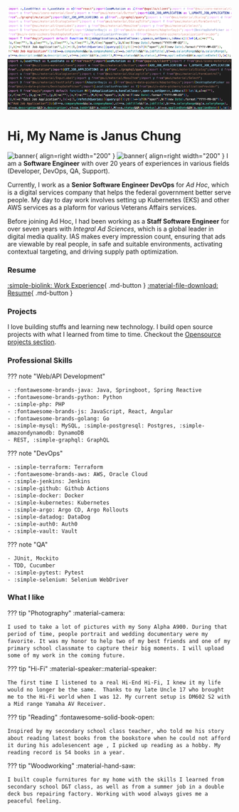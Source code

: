 ![banner](./assets/light_banner.png#only-light)
![banner](./assets/dark_banner.png#only-dark)
# Hi, My Name is Janus Chung
![banner](./assets/light_profile.jpg#only-light){ align=right width="200" }
![banner](./assets/dark_profile.png#only-dark){ align=right width="200" }
I am a __Software Engineer__ with over 20 years of experiences in various fields (Developer, DevOps, QA, Support).

Currently, I work as a __Senior Software Engineer DevOps__ for _Ad Hoc_, which is a digital services company that helps the federal government better serve people. My day to day work involves setting up Kubernetes (EKS) and other AWS services as a plaform for various Veterans Affairs services.

Before joining Ad Hoc, I had been working as a __Staff Software Engineer__ for over seven years with _Integral Ad Sciences_, which is a global leader in digital media quality. IAS makes every impression count, ensuring that ads are viewable by real people, in safe and suitable environments, activating contextual targeting, and driving supply path optimization.


### Resume

[:simple-biolink: Work Experience](./about-me/work-experience.md){ .md-button }
[:material-file-download: Resume](./assets/januschung_resume.pdf){ .md-button }

### Projects

I love building stuffs and learning new technology. I build open source projects with what I learned from time to time. Checkout the [Opensource projects section](opensource-projects/asian-character-worksheet-generator).

### Professional Skills

??? note "Web/API Development"

    - :fontawesome-brands-java: Java, Springboot, Spring Reactive
    - :fontawesome-brands-python: Python
    - :simple-php: PHP 
    - :fontawesome-brands-js: JavaScript, React, Angular
    - :fontawesome-brands-golang: Go
    - :simple-mysql: MySQL, :simple-postgresql: Postgres, :simple-amazondynamodb: DynamoDB
    - REST, :simple-graphql: GraphQL

??? note "DevOps"

    - :simple-terraform: Terraform
    - :fontawesome-brands-aws: AWS, Oracle Cloud
    - :simple-jenkins: Jenkins
    - :simple-github: Github Actions
    - :simple-docker: Docker
    - :simple-kubernetes: Kubernetes
    - :simple-argo: Argo CD, Argo Rollouts
    - :simple-datadog: DataDog
    - :simple-auth0: Auth0
    - :simple-vault: Vault

??? note "QA"

    - JUnit, Mockito
    - TDD, Cucumber
    - :simple-pytest: Pytest
    - :simple-selenium: Selenium WebDriver


### What I like

??? tip "Photography"
    :material-camera: 
    
    I used to take a lot of pictures with my Sony Alpha A900. During that period of time, people portrait and wedding documentary were my favorite. It was my honor to help two of my best friends and one of my primary school classmate to capture their big moments. I will upload some of my work in the coming future.
??? tip "Hi-Fi"
    :material-speaker::material-speaker: 
    
    The first time I listened to a real Hi-End Hi-Fi, I knew it my life would no longer be the same.  Thanks to my late Uncle 17 who brought me to the Hi-Fi world when I was 12. My current setup is DM602 S2 with a Mid range Yamaha AV Receiver.
??? tip "Reading"
    :fontawesome-solid-book-open: 
    
    Inspired by my secondary school class teacher, who told me his story about reading latest books from the bookstore when he could not afford it during his adolesencent age , I picked up reading as a hobby. My reading record is 54 books in a year.
??? tip "Woodworking"
    :material-hand-saw: 
    
    I built couple furnitures for my home with the skills I learned from secondary school D&T class, as well as from a summer job in a double deck bus repairing factory. Working with wood always gives me a peaceful feeling.
